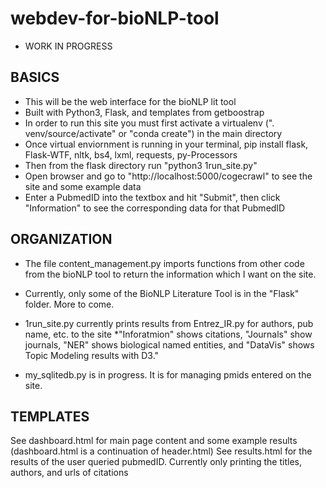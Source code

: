 # webdev-for-bioNLP-tool
* WORK IN PROGRESS

BASICS
--------------------------------------
* This will be the web interface for the bioNLP lit tool
* Built with Python3, Flask, and templates from getboostrap
* In order to run this site you must first activate a virtualenv (". venv/source/activate" or "conda create") in the main directory
* Once virtual enviornment is running in your terminal, pip install flask, Flask-WTF, nltk, bs4, lxml, requests, py-Processors
* Then from the flask directory run "python3 1run_site.py"
* Open browser and go to "http://localhost:5000/cogecrawl" to see the site and some example data
* Enter a PubmedID into the textbox and hit "Submit", then click "Information" to see the corresponding data for that PubmedID


ORGANIZATION
--------------------------------------
* The file content_management.py imports functions from other code from the bioNLP tool to return the information which I want on the site.
* Currently, only some of the BioNLP Literature Tool is in the "Flask" folder. More to come.

* 1run_site.py currently prints results from Entrez_IR.py for authors, pub name, etc. to the site
*"Inforatmion" shows citations, "Journals" show journals, "NER" shows biological named entities, and "DataVis" shows Topic Modeling results with D3."
* my_sqlitedb.py is in progress. It is for managing pmids entered on the site.

TEMPLATES
--------------------------------------
See dashboard.html for main page content and some example results (dashboard.html is a continuation of header.html)
See results.html for the results of the user queried pubmedID. Currently only printing the titles, authors, and urls of citations
